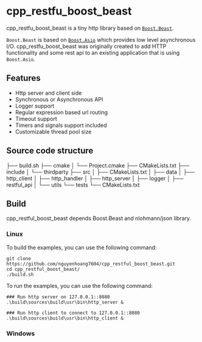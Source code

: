 # cpp_restfu_boost_beast
cpp_restfu_boost_beast is a tiny http library based on [`Boost.Beast`](https://www.boost.org/doc/libs/1_71_0/libs/beast/doc/html/index.html). 

`Boost.Beast` is based on [`Boost.Asio`](https://www.boost.org/doc/libs/1_71_0/doc/html/boost_asio.html) which provides low level asynchronous I/O.  cpp_restfu_boost_beast was originally created to add HTTP functionality and some rest api to an existing application that is using `Boost.Asio`.

## Features
- Http server and client side
- Synchronous or Asynchronous API
- Logger support
- Regular expression based url routing
- Timeout support
- Timers and signals support included
- Customizable thread pool size

## Source code structure

├── build.sh
├── cmake
│   └── Project.cmake
├── CMakeLists.txt
├── include
│   └── thirdparty
├── src
│   ├── CMakeLists.txt
│   ├── data
│   ├── http_client
│   ├── http_handler
│   ├── http_server
│   ├── logger
│   ├── restful_api
│   └── utils
└── tests
    └── CMakeLists.txt

## Build

cpp_restful_boost_beast depends Boost.Beast and nlohmann/json library.

### Linux

To build the examples, you can use the following command:

```shell
git clone https://github.com/nguyenhoang7604/cpp_restful_boost_beast.git
cd cpp_restful_boost_beast/
./build.sh
```

To run the examples, you can use the following command:
```shell
### Run http server on 127.0.0.1::8080 
.\build\sources\build\usr\bin\http_server &

### Run http client to connect to 127.0.0.1::8080 
.\build\sources\build\usr\bin\http_client &
```

### Windows
